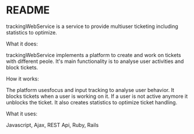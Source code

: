 # README

trackingWebService is a service to provide multiuser ticketing including statistics to optimize.

What it does:

trackingWebService implements a platform to create and work on tickets with different peole. It's main functionality is to analyse user activities and block tickets.

How it works:

The platform usesfocus and input tracking to analyse user behavior. It blocks tickets when a user is working on it.
If a user is not active anymore it unblocks the ticket.
It also creates statistics to optimize ticket handling.

What it uses:

Javascript, Ajax, REST Api, Ruby, Rails


